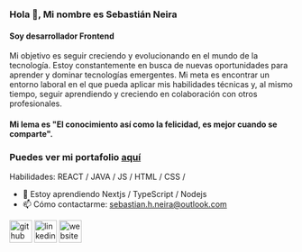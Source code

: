 ### Hola 👋, Mi nombre es Sebastián Neira
#### Soy desarrollador Frontend

Mi objetivo es seguir creciendo y evolucionando en el mundo de la tecnología. Estoy constantemente en busca de nuevas oportunidades para aprender y dominar tecnologías emergentes.
Mi meta es encontrar un entorno laboral en el que pueda aplicar mis habilidades técnicas y, al mismo tiempo, seguir aprendiendo y creciendo en colaboración con otros profesionales.
#### Mi lema es "El conocimiento así como la felicidad, es mejor cuando se comparte".
### Puedes ver mi portafolio [aquí](https://sebaplz.github.io/Portfolio/)

Habilidades: REACT / JAVA / JS  / HTML / CSS /

- 🌱 Estoy aprendiendo Nextjs / TypeScript / Nodejs 
- 📫 Cómo contactarme: sebastian.h.neira@outlook.com 


[<img src='https://cdn.jsdelivr.net/npm/simple-icons@3.0.1/icons/github.svg' alt='github' height='40'>](https://github.com/Sebaplz)  [<img src='https://cdn.jsdelivr.net/npm/simple-icons@3.0.1/icons/linkedin.svg' alt='linkedin' height='40'>](https://www.linkedin.com/in/sebastian-neira/)  [<img src='https://cdn.jsdelivr.net/npm/simple-icons@3.0.1/icons/icloud.svg' alt='website' height='40'>](https://sebaplz.github.io/Portfolio/)  


